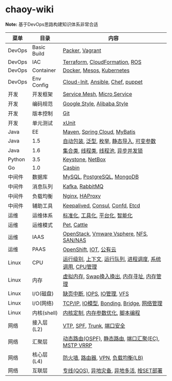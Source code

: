 # chaoy-wiki

**Note:** 基于DevOps思路构建知识体系非常合适

| 菜单   |      目录      |  内容 |
|----------|---------------|-------|
| DevOps | Basic Build |  [Packer](/wiki/devops/devops.html), [Vagrant](/wiki/devops/devops.html) |
| DevOps | IAC |  [Terraform](/wiki/devops/devops.html), [CloudFormation](/wiki/devops/devops.html), [ROS](/wiki/devops/devops.html) |
| DevOps | Container |  [Docker](/wiki/devops/devops.html), [Mesos](/wiki/devops/devops.html), [Kubernetes](/wiki/devops/devops.html) |
| DevOps | Env Config |  [Cloud-Init](/wiki/devops/devops.html), [Ansible](/wiki/devops/devops.html), [Chef](/wiki/devops/devops.html), [puppet](/wiki/devops/devops.html) |
| 开发 | 开发框架 |  [Service Mesh](/wiki/dev/dev.html), [Micro Service](/wiki/dev/dev.html) |
| 开发 | 编码规范 |  [Google Style](/wiki/dev/dev.html), [Alibaba Style](/wiki/dev/dev.html) |
| 开发 | 版本控制 |  [Git](/wiki/dev/dev.html) |
| 开发 | 单元测试 |  [xUnit](/wiki/dev/dev.html) |
| Java | EE |  [Maven](/wiki/java/java.html), [Spring Cloud](/wiki/java/java.html), [MyBatis](/wiki/java/java.html) |
| Java | 1.5 |  [自动包装](/wiki/java/java.html), [泛型](/wiki/java/java.html), [枚举](/wiki/java/java.html), [静态导入](/wiki/java/java.html), [可变参数](/wiki/java/java.html)  |
| Java | 1.6 |  [集合类](/wiki/java/java.html), [线程类](/wiki/java/java.html), [线程池](/wiki/java/java.html), [异步并发锁](/wiki/java/java.html) |
| Python | 3.5 |  [Keystone](/wiki/python/python.html), [NetBox](/wiki/python/python.html)   |
| Go | 1.0 |  [Casbin](/wiki/go/go.html)  |
| 中间件 | 数据库 |  [MySQL](/wiki/middleware/middleware.html), [PostgreSQL](/wiki/middleware/middleware.html), [MongoDB](/wiki/middleware/middleware.html) |
| 中间件 | 消息队列 |  [Kafka](/wiki/middleware/middleware.html), [RabbitMQ](/wiki/middleware/middleware.html) |
| 中间件 | 负载均衡 |  [Nginx](/wiki/middleware/middleware.html), [HAProxy](/wiki/middleware/middleware.html) |
| 中间件 | 辅助工具 |  [Keepalived](/wiki/middleware/middleware.html), [Consul](/wiki/middleware/middleware.html), [Confd](/wiki/middleware/middleware.html), [Etcd](/wiki/middleware/middleware.html) |
| 运维 | 运维体系 |  [标准化](/wiki/ops/ops.html), [工具化](/wiki/ops/ops.html), [平台化](/wiki/ops/ops.html), [智能化](/wiki/ops/ops.html) |
| 运维 | 运维模式 |  [Pet](/wiki/ops/ops.html), [Cattle](/wiki/ops/ops.html) |
| 运维 | IAAS |  [OpenStack](/wiki/ops/ops.html), [Vmware Vsphere](/wiki/ops/ops.html), [NFS](/wiki/ops/ops.html), [SAN/NAS](/wiki/ops/ops.html) |
| 运维 | PAAS |  [OpenShift](/wiki/ops/ops.html), [IOT](/wiki/ops/ops.html), [公有云](/wiki/ops/ops.html) |
| Linux | CPU |  [运行级别](/wiki/linux/linux.html), [上下文](/wiki/linux/linux.html), [运行队列](/wiki/linux/linux.html), [进程调度](/wiki/linux/linux.html), [系统调用](/wiki/linux/linux.html), [CPU管理](/wiki/linux/linux.html) |
| Linux | 内存 |  [虚拟内存](), [Swap换入换出](/wiki/linux/linux.html), [内存寻址](), [内存管理]() |
| Linux | I/O(磁盘) |  [缺页中断](/wiki/linux/linux.html), [IOPS](), [IO管理](/wiki/linux/linux.html), [VFS](/wiki/linux/linux.html) |
| Linux | I/O(网络) |  [TCP/IP](/wiki/linux/linux.html), [IO模型](), [Bonding](/wiki/linux/linux.html), [Bridge](/wiki/linux/linux.html), [网络管理](/wiki/linux/linux.html) |
| Linux | 内核(shell) |  [内核定制](/wiki/linux/linux.html), [内存参数优化](/wiki/linux/linux.html), [脚本编程](/wiki/linux/linux.html) |
| 网络 | 接入层(L2) |  [VTP](/wiki/network/network.html), [SPF](/wiki/network/network.html), [Trunk](/wiki/network/network.html), [端口安全](/wiki/network/network.html) |
| 网络 | 汇聚层 |  [动态路由(OSPF)](/wiki/network/network.html), [静态路由](/wiki/network/network.html), [端口汇聚(EC)](/wiki/network/network.html), [MSTP VRRP](/wiki/network/network.html) |
| 网络 | 核心层(L4) |  [防火墙](/wiki/network/network.html), [路由器](/wiki/network/network.html), [VPN](), [负载均衡(LB)](/wiki/network/network.html) |
| 网络 | 互联层 |  [专线(QOS)](/wiki/network/network.html), [异地灾备](/wiki/network/network.html), [异地多活](/wiki/network/network.html), [按SET部署](/wiki/network/network.html) |
